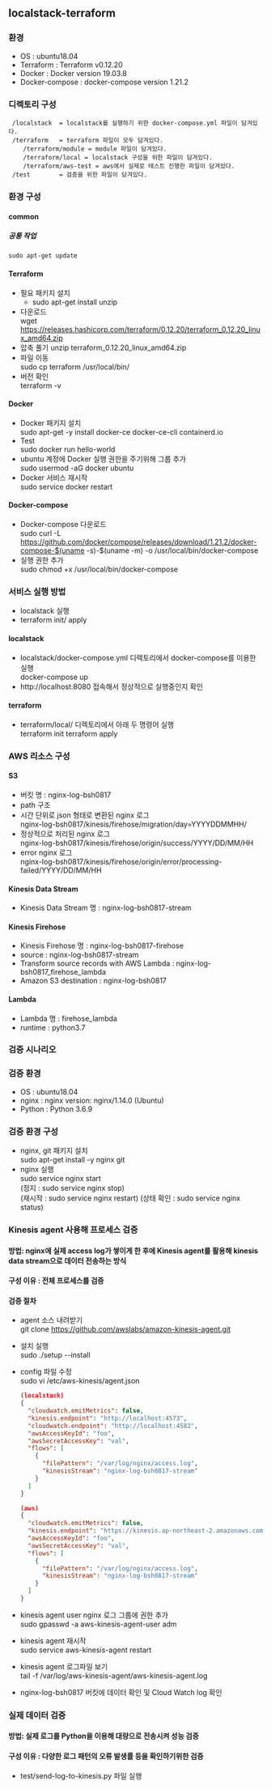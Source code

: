 ## localstack-terraform 
### 환경
 - OS : ubuntu18.04
 - Terraform : Terraform v0.12.20
 - Docker : Docker version 19.03.8
 - Docker-compose : docker-compose version 1.21.2
 
### 디렉토리 구성 
	 /localstack  = localstack를 실행하기 위한 docker-compose.yml 파일이 담겨있다.
	 /terraform   = terraform 파일이 모두 담겨있다.
		/terraform/module = module 파일이 담겨있다.
		/terraform/local = localstack 구성을 위한 파일이 담겨있다.
		/terraform/aws-test = aws에서 실제로 테스트 진행한 파일이 담겨있다.
	 /test        = 검증을 위한 파일이 담겨있다.
### 환경 구성
#### common
##### 공통 작업</br>
	sudo apt-get update

#### Terraform
 - 필요 패키지 설치</br>
	- sudo apt-get install unzip
 - 다운로드</br>
	wget https://releases.hashicorp.com/terraform/0.12.20/terraform_0.12.20_linux_amd64.zip
 - 압축 풀기
 	unzip terraform_0.12.20_linux_amd64.zip
 - 파일 이동</br>
    	sudo cp terraform /usr/local/bin/
 - 버전 확인</br>
    	terraform -v

#### Docker
 - Docker 패키지 설치</br>
    	sudo apt-get -y install docker-ce docker-ce-cli containerd.io
 - Test</br>
    	sudo docker run hello-world
 - ubuntu 계정에 Docker 실행 권한을 주기위해 그룹 추가</br>
    	sudo usermod -aG docker ubuntu
 - Docker 서비스 재시작</br>
    	sudo service docker restart
  
#### Docker-compose
 - Docker-compose 다운로드</br>
    	sudo curl -L https://github.com/docker/compose/releases/download/1.21.2/docker-compose-$(uname -s)-$(uname -m) -o /usr/local/bin/docker-compose
 - 실행 권한 추가</br>
    	sudo chmod +x /usr/local/bin/docker-compose

 
 
### 서비스 실행 방법
 - localstack 실행
 - terraform init/ apply

#### localstack
 - localstack/docker-compose.yml 디렉토리에서 docker-compose를 이용한 실행</br>
    	docker-compose up
 - http://localhost:8080 접속해서 정상적으로 실행중인지 확인

#### terraform 
 - terraform/local/ 디렉토리에서 아래 두 명령어 실행</br>
    	terraform init
    	terraform apply


### AWS 리소스 구성
#### S3
 - 버킷 명 : nginx-log-bsh0817
 - path 구조
  - 시간 단위로 json 형태로 변환된 nginx 로그</br>
      	nginx-log-bsh0817/kinesis/firehose/migration/day=YYYYDDMMHH/</br>
  - 정상적으로 처리된 nginx 로그</br>
      	nginx-log-bsh0817/kinesis/firehose/origin/success/YYYY/DD/MM/HH</br>
  - error nginx 로그</br>
      	nginx-log-bsh0817/kinesis/firehose/origin/error/processing-failed/YYYY/DD/MM/HH
 
#### Kinesis Data Stream
 - Kinesis Data Stream 명 : nginx-log-bsh0817-stream</br>
 
#### Kinesis Firehose
 - Kinesis Firehose 명 : nginx-log-bsh0817-firehose</br>
 - source : nginx-log-bsh0817-stream</br>
 - Transform source records with AWS Lambda : nginx-log-bsh0817_firehose_lambda</br>
 - Amazon S3 destination : nginx-log-bsh0817</br>
     
#### Lambda
 - Lambda 명 : firehose_lambda</br>
 - runtime : python3.7</br>


### 검증 시나리오

### 검증 환경
 - OS : ubuntu18.04
 - nginx : nginx version: nginx/1.14.0 (Ubuntu)
 - Python : Python 3.6.9
### 검증 환경 구성
 - nginx, git 패키지 설치</br>
    	sudo apt-get install -y nginx git
 - nginx 실행</br>
    	sudo service nginx start</br>
    	(정지 : sudo service nginx stop)</br>
    	(재시작 : sudo service nginx restart)
    	(상태 확인 : sudo service nginx status)
 
### Kinesis agent 사용해 프로세스 검증
#### 방법: nginx에 실제 access log가 쌓이게 한 후에 Kinesis agent를 활용해 kinesis data stream으로 데이터 전송하는 방식
#### 구성 이유 : 전체 프로세스를 검증
#### 검증 절차
 - agent 소스 내려받기</br>
    	git clone https://github.com/awslabs/amazon-kinesis-agent.git
 - 설치 실행</br>
    	sudo ./setup --install
 - config 파일 수정</br>
    	sudo vi /etc/aws-kinesis/agent.json
	```json
	(localstack)
	{
	  "cloudwatch.emitMetrics": false,
	  "kinesis.endpoint": "http://localhost:4573",
	  "cloudwatch.endpoint": "http://localhost:4582",
	  "awsAccessKeyId": "foo",
	  "awsSecretAccessKey": "val",
	  "flows": [
	    {
	      "filePattern": "/var/log/nginx/access.log",
	      "kinesisStream": "nginx-log-bsh0817-stream"
	    }
	  ]
	}
	```
	```json
	(aws)
	{
	  "cloudwatch.emitMetrics": false,
	  "kinesis.endpoint": "https://kinesis.ap-northeast-2.amazonaws.com",
	  "awsAccessKeyId": "foo",
	  "awsSecretAccessKey": "val",
	  "flows": [
	    {
	      "filePattern": "/var/log/nginx/access.log",
	      "kinesisStream": "nginx-log-bsh0817-stream"
	    }
	  ]
	}
	```
 - kinesis agent user nginx 로그 그룹에 권한 추가</br>
    	sudo gpasswd -a aws-kinesis-agent-user adm

 - kinesis agent 재시작</br>
    	sudo service aws-kinesis-agent restart

 - kinesis agent 로그파일 보기</br>
    	tail -f /var/log/aws-kinesis-agent/aws-kinesis-agent.log
    
 - nginx-log-bsh0817 버킷에 데이터 확인 및 Cloud Watch log 확인

### 실제 데이터 검증
#### 방법: 실제 로그를 Python을 이용해 대량으로 전송시켜 성능 검증
#### 구성 이유 : 다양한 로그 패턴의 오류 발생률 등을 확인하기위한 검증
 - test/send-log-to-kinesis.py 파일 실행
